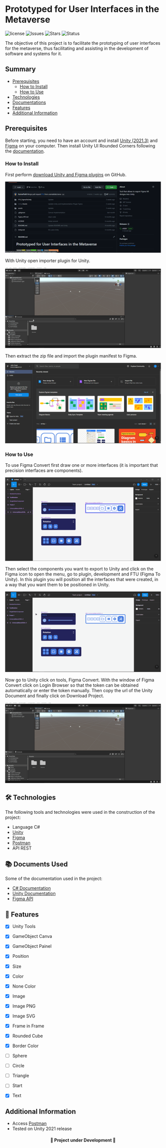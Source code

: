 # Prototyped for User Interfaces in the Metaverse

![license](https://img.shields.io/github/license/uramakilab/figma-vr-unity-converter) ![Issues](https://img.shields.io/github/issues/uramakilab/figma-vr-unity-converter) ![Stars](https://img.shields.io/github/stars/uramakilab/figma-vr-unity-converter) ![Status](https://img.shields.io/badge/status-Development-orange)

The objective of this project is to facilitate the prototyping of user interfaces for the metaverse, thus facilitating and assisting in the development of software and systems for it.

## Summary
* [Prerequisites](#prerequisites)
    * [How to Install](#howInstall)
    * [How to Use](#run)
* [Technologies](#🛠️-technologies)
* [Documentations](#📚-documents-used)
* [Features](#🔨-features)
* [Additional Information](#additional-information)

## Prerequisites
Before starting, you need to have an account and install [Unity (2021.3)](https://unity.com/en/download) and [Figma](https://www.figma.com/downloads/) on your computer. Then install Unity UI Rounded Corners following the [documentation](https://github.com/kirevdokimov/Unity-UI-Rounded-Corners).

<div id="howInstall"/>

### How to Install
First perform [download Unity and Figma plugins](https://github.com/uramakilab/figma-vr-unity-converter/releases) on GitHub.

<img src="/assets/download.gif">

With Unity open importer plugin for Unity.

<img src="/assets/importUnity.gif">

Then extract the zip file and import the plugin manifest to Figma.

<img src="/assets/importFigma.gif">

<div id="howUse"/>

### How to Use
To use Figma Convert first draw one or more interfaces (it is important that precision interfaces are components).

<img src="/assets/interfaceFigma.png">

Then select the components you want to export to Unity and click on the Figma icon to open the menu, go to plugin, development and FTU (Figma To Unity). In this plugin you will position all the interfaces that were created, in a way that you want them to be positioned in Unity.

<img src="/assets/pluginFigma.gif">

Now go to Unity click on tools, Figma Convert. With the window of Figma Convert click on Login Browser so that the token can be obtained automatically or enter the token manually. Then copy the url of the Unity Document and finally click on Download Project.

<img src="/assets/pluginUnity.gif">

## 🛠️ Technologies
The following tools and technologies were used in the construction of the project:

* Language C#
* [Unity](https://unity.com/pt)
* [Figma](https://figma.com/)
* [Postman](https://www.postman.com/)
* API REST

## 📚 Documents Used
Some of the documentation used in the project:

* [C# Documentation](https://learn.microsoft.com/pt-br/dotnet/csharp/)
* [Unity Documentation](https://docs.unity.com/)
* [Figma API](https://www.figma.com/developers/api)

## 🔨 Features
* [x] Unity Tools
* [x] GameObject Canva
* [x] GameObject Painel
* [x] Position
* [x] Size
* [x] Color
* [x] None Color
* [x] Image
* [x] Image PNG
* [x] Image SVG
* [x] Frame in Frame
* [x] Rounded Cube
* [x] Border Color
* [ ] Sphere
* [ ] Circle
* [ ] Triangle
* [ ] Start
* [x] Text


## Additional Information

- Access [Postman](https://orange-space-957236.postman.co/workspace/Prototipado-para-interfaces-de-~d9f0f502-42b6-4da1-b34c-cacaf76b84bf/collection/21577195-86734ae6-cf68-4ac8-8aee-78992c835af9?action=share&creator=21577195)
- Tested on Unity 2021 release


<h4 align="center">🚧 Project under Development 🚧</h4>